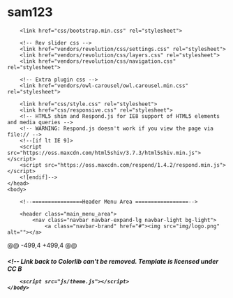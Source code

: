 # sam123

 <!-- Bootstrap -->
        <link href="css/bootstrap.min.css" rel="stylesheet">
        
        <!-- Rev slider css -->
        <link href="vendors/revolution/css/settings.css" rel="stylesheet">
        <link href="vendors/revolution/css/layers.css" rel="stylesheet">
        <link href="vendors/revolution/css/navigation.css" rel="stylesheet">
        
        <!-- Extra plugin css -->
        <link href="vendors/owl-carousel/owl.carousel.min.css" rel="stylesheet">
        
        <link href="css/style.css" rel="stylesheet">
        <link href="css/responsive.css" rel="stylesheet">
        <!-- HTML5 shim and Respond.js for IE8 support of HTML5 elements and media queries -->
        <!-- WARNING: Respond.js doesn't work if you view the page via file:// -->
        <!--[if lt IE 9]>
        <script src="https://oss.maxcdn.com/html5shiv/3.7.3/html5shiv.min.js"></script>
        <script src="https://oss.maxcdn.com/respond/1.4.2/respond.min.js"></script>
        <![endif]-->
    </head>
    <body>

        <!--================Header Menu Area =================-->

        <header class="main_menu_area">
            <nav class="navbar navbar-expand-lg navbar-light bg-light">
                <a class="navbar-brand" href="#"><img src="img/logo.png" alt=""></a>
@@ -499,4 +499,4 @@ <h5><!-- Link back to Colorlib can't be removed. Template is licensed under CC B

        <script src="js/theme.js"></script>
    </body>
</html> 
</html>
